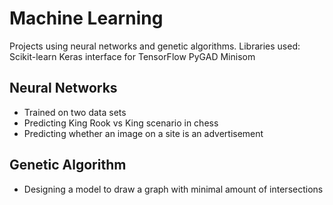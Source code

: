 # Machine Learning

Projects using neural networks and genetic algorithms.
Libraries used:
Scikit-learn
Keras interface for TensorFlow
PyGAD
Minisom

## Neural Networks

- Trained on two data sets
- Predicting King Rook vs King scenario in chess
- Predicting whether an image on a site is an advertisement

## Genetic Algorithm

- Designing a model to draw a graph with minimal amount of intersections
